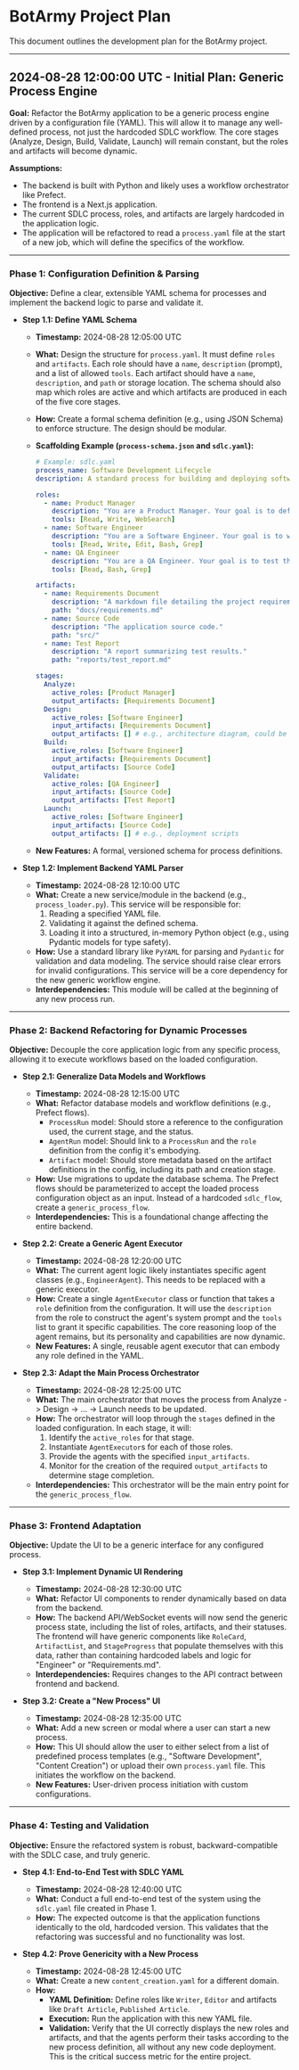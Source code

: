 # BotArmy Project Plan

This document outlines the development plan for the BotArmy project.

---

## 2024-08-28 12:00:00 UTC - Initial Plan: Generic Process Engine

**Goal:** Refactor the BotArmy application to be a generic process engine driven by a configuration file (YAML). This will allow it to manage any well-defined process, not just the hardcoded SDLC workflow. The core stages (Analyze, Design, Build, Validate, Launch) will remain constant, but the roles and artifacts will become dynamic.

**Assumptions:**

- The backend is built with Python and likely uses a workflow orchestrator like Prefect.
- The frontend is a Next.js application.
- The current SDLC process, roles, and artifacts are largely hardcoded in the application logic.
- The application will be refactored to read a `process.yaml` file at the start of a new job, which will define the specifics of the workflow.

---

### **Phase 1: Configuration Definition & Parsing**

**Objective:** Define a clear, extensible YAML schema for processes and implement the backend logic to parse and validate it.

- **Step 1.1: Define YAML Schema**
  - **Timestamp:** 2024-08-28 12:05:00 UTC
  - **What:** Design the structure for `process.yaml`. It must define `roles` and `artifacts`. Each role should have a `name`, `description` (prompt), and a list of allowed `tools`. Each artifact should have a `name`, `description`, and `path` or storage location. The schema should also map which roles are active and which artifacts are produced in each of the five core stages.
  - **How:** Create a formal schema definition (e.g., using JSON Schema) to enforce structure. The design should be modular.
  - **Scaffolding Example (`process-schema.json` and `sdlc.yaml`):**

    ```yaml
    # Example: sdlc.yaml
    process_name: Software Development Lifecycle
    description: A standard process for building and deploying software.

    roles:
      - name: Product Manager
        description: "You are a Product Manager. Your goal is to define the product requirements clearly."
        tools: [Read, Write, WebSearch]
      - name: Software Engineer
        description: "You are a Software Engineer. Your goal is to write high-quality, functional code based on the requirements."
        tools: [Read, Write, Edit, Bash, Grep]
      - name: QA Engineer
        description: "You are a QA Engineer. Your goal is to test the software and find bugs."
        tools: [Read, Bash, Grep]

    artifacts:
      - name: Requirements Document
        description: "A markdown file detailing the project requirements."
        path: "docs/requirements.md"
      - name: Source Code
        description: "The application source code."
        path: "src/"
      - name: Test Report
        description: "A report summarizing test results."
        path: "reports/test_report.md"

    stages:
      Analyze:
        active_roles: [Product Manager]
        output_artifacts: [Requirements Document]
      Design:
        active_roles: [Software Engineer]
        input_artifacts: [Requirements Document]
        output_artifacts: [] # e.g., architecture diagram, could be an artifact
      Build:
        active_roles: [Software Engineer]
        input_artifacts: [Requirements Document]
        output_artifacts: [Source Code]
      Validate:
        active_roles: [QA Engineer]
        input_artifacts: [Source Code]
        output_artifacts: [Test Report]
      Launch:
        active_roles: [Software Engineer]
        input_artifacts: [Source Code]
        output_artifacts: [] # e.g., deployment scripts
    ```

  - **New Features:** A formal, versioned schema for process definitions.

- **Step 1.2: Implement Backend YAML Parser**
  - **Timestamp:** 2024-08-28 12:10:00 UTC
  - **What:** Create a new service/module in the backend (e.g., `process_loader.py`). This service will be responsible for:
    1. Reading a specified YAML file.
    2. Validating it against the defined schema.
    3. Loading it into a structured, in-memory Python object (e.g., using Pydantic models for type safety).
  - **How:** Use a standard library like `PyYAML` for parsing and `Pydantic` for validation and data modeling. The service should raise clear errors for invalid configurations. This service will be a core dependency for the new generic workflow engine.
  - **Interdependencies:** This module will be called at the beginning of any new process run.

---

### **Phase 2: Backend Refactoring for Dynamic Processes**

**Objective:** Decouple the core application logic from any specific process, allowing it to execute workflows based on the loaded configuration.

- **Step 2.1: Generalize Data Models and Workflows**
  - **Timestamp:** 2024-08-28 12:15:00 UTC
  - **What:** Refactor database models and workflow definitions (e.g., Prefect flows).
    - `ProcessRun` model: Should store a reference to the configuration used, the current stage, and the status.
    - `AgentRun` model: Should link to a `ProcessRun` and the `role` definition from the config it's embodying.
    - `Artifact` model: Should store metadata based on the artifact definitions in the config, including its path and creation stage.
  - **How:** Use migrations to update the database schema. The Prefect flows should be parameterized to accept the loaded process configuration object as an input. Instead of a hardcoded `sdlc_flow`, create a `generic_process_flow`.
  - **Interdependencies:** This is a foundational change affecting the entire backend.

- **Step 2.2: Create a Generic Agent Executor**
  - **Timestamp:** 2024-08-28 12:20:00 UTC
  - **What:** The current agent logic likely instantiates specific agent classes (e.g., `EngineerAgent`). This needs to be replaced with a generic executor.
  - **How:** Create a single `AgentExecutor` class or function that takes a `role` definition from the configuration. It will use the `description` from the role to construct the agent's system prompt and the `tools` list to grant it specific capabilities. The core reasoning loop of the agent remains, but its personality and capabilities are now dynamic.
  - **New Features:** A single, reusable agent executor that can embody any role defined in the YAML.

- **Step 2.3: Adapt the Main Process Orchestrator**
  - **Timestamp:** 2024-08-28 12:25:00 UTC
  - **What:** The main orchestrator that moves the process from Analyze -> Design -> ... -> Launch needs to be updated.
  - **How:** The orchestrator will loop through the `stages` defined in the loaded configuration. In each stage, it will:
    1. Identify the `active_roles` for that stage.
    2. Instantiate `AgentExecutor`s for each of those roles.
    3. Provide the agents with the specified `input_artifacts`.
    4. Monitor for the creation of the required `output_artifacts` to determine stage completion.
  - **Interdependencies:** This orchestrator will be the main entry point for the `generic_process_flow`.

---

### **Phase 3: Frontend Adaptation**

**Objective:** Update the UI to be a generic interface for any configured process.

- **Step 3.1: Implement Dynamic UI Rendering**
  - **Timestamp:** 2024-08-28 12:30:00 UTC
  - **What:** Refactor UI components to render dynamically based on data from the backend.
  - **How:** The backend API/WebSocket events will now send the generic process state, including the list of roles, artifacts, and their statuses. The frontend will have generic components like `RoleCard`, `ArtifactList`, and `StageProgress` that populate themselves with this data, rather than containing hardcoded labels and logic for "Engineer" or "Requirements.md".
  - **Interdependencies:** Requires changes to the API contract between frontend and backend.

- **Step 3.2: Create a "New Process" UI**
  - **Timestamp:** 2024-08-28 12:35:00 UTC
  - **What:** Add a new screen or modal where a user can start a new process.
  - **How:** This UI should allow the user to either select from a list of predefined process templates (e.g., "Software Development", "Content Creation") or upload their own `process.yaml` file. This initiates the workflow on the backend.
  - **New Features:** User-driven process initiation with custom configurations.

---

### **Phase 4: Testing and Validation**

**Objective:** Ensure the refactored system is robust, backward-compatible with the SDLC case, and truly generic.

- **Step 4.1: End-to-End Test with SDLC YAML**
  - **Timestamp:** 2024-08-28 12:40:00 UTC
  - **What:** Conduct a full end-to-end test of the system using the `sdlc.yaml` file created in Phase 1.
  - **How:** The expected outcome is that the application functions identically to the old, hardcoded version. This validates that the refactoring was successful and no functionality was lost.

- **Step 4.2: Prove Genericity with a New Process**
  - **Timestamp:** 2024-08-28 12:45:00 UTC
  - **What:** Create a new `content_creation.yaml` for a different domain.
  - **How:**
    - **YAML Definition:** Define roles like `Writer`, `Editor` and artifacts like `Draft Article`, `Published Article`.
    - **Execution:** Run the application with this new YAML file.
    - **Validation:** Verify that the UI correctly displays the new roles and artifacts, and that the agents perform their tasks according to the new process definition, all without any new code deployment. This is the critical success metric for the entire project.
